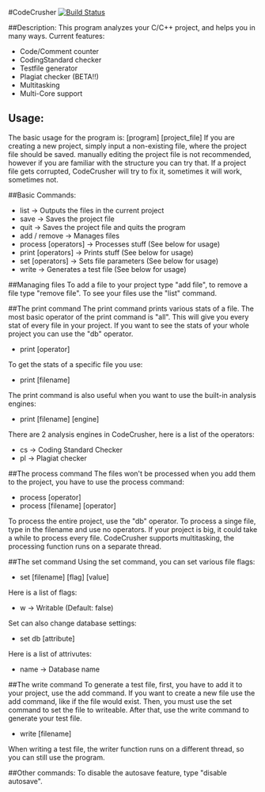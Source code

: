 #CodeCrusher [![Build Status](https://travis-ci.org/sasvarizoli/CodeCrusher.svg?branch=master)](https://travis-ci.org/sasvarizoli/CodeCrusher)

##Description:
This program analyzes your C/C++ project, and helps you in many ways. Current features:
 - Code/Comment counter
 - CodingStandard checker
 - Testfile generator
 - Plagiat checker (BETA!!)
 - Multitasking
 - Multi-Core support

## Usage:
The basic usage for the program is: [program] [project_file]
If you are creating a new project, simply input a non-existing file, where the project file should be saved. manually editing the project file is not recommended, however if you are familiar with the structure you can try that. If a project file gets corrupted, CodeCrusher will try to fix it, sometimes it will work, sometimes not.

##Basic Commands:
 - list -> Outputs the files in the current project
 - save -> Saves the project file
 - quit -> Saves the project file and quits the program
 - add / remove -> Manages files
 - process [operators] -> Processes stuff (See below for usage)
 - print [operators] -> Prints stuff (See below for usage)
 - set	[operators] -> Sets file parameters (See below for usage)
 - write -> Generates a test file (See below for usage)

##Managing files
To add a file to your project type "add file", to remove a file type "remove file". To see your files use the "list" command.

##The print command
The print command prints various stats of a file. The most basic operator of the print command is "all". This will give you every stat of every file in your project. If you want to see the stats of your whole project you can use the "db" operator.
 - print [operator]

To get the stats of a specific file you use:
 - print [filename]

The print command is also useful when you want to use the built-in analysis engines:
 - print [filename] [engine]

There are 2 analysis engines in CodeCrusher, here is a list of the operators:
 - cs -> Coding Standard Checker
 - pl -> Plagiat checker

##The process command
The files won't be processed when you add them to the project, you have to use the process command:
 - process [operator]
 - process [filename] [operator]

To process the entire project, use the "db" operator. To process a singe file, type in the filename and use no operators. If your project is big, it could take a while to process every file. CodeCrusher supports multitasking, the processing function runs on a separate thread. 

##The set command
Using the set command, you can set various file flags:
 - set [filename] [flag] [value]

Here is a list of flags:
 - w -> Writable (Default: false)

Set can also change database settings:
 - set db [attribute]

Here is a list of attrivutes:
 - name -> Database name

##The write command
To generate a test file, first, you have to add it to your project, use the add command. If you want to create a new file use the add command, like if the file would exist. Then, you must use the set command to set the file to writeable. After that, use the write command to generate your test file.
 - write [filename]
 
When writing a test file, the writer function runs on a different thread, so you can still use the program.

##Other commands:
To disable the autosave feature, type "disable autosave".